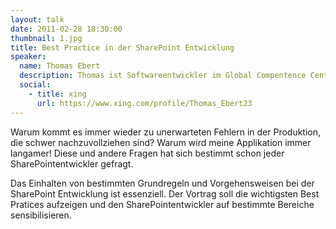 ```yaml
---
layout: talk
date: 2011-02-28 18:30:00
thumbnail: 1.jpg
title: Best Practice in der SharePoint Entwicklung
speaker:
  name: Thomas Ebert
  description: Thomas ist Softwareentwickler im Global Compentence Center Sharepoint und Intranet bei der Uni Credit Global Information Services S.C.p.A. in München und Leiter der .NET und SharePoint Usergroup Regensburg.
  social:
    - title: xing
      url: https://www.xing.com/profile/Thomas_Ebert23
---
```

Warum kommt es immer wieder zu unerwarteten Fehlern in der Produktion, die schwer nachzuvollziehen sind? Warum wird meine Applikation immer langamer! Diese und andere Fragen hat sich bestimmt schon jeder SharePointentwickler gefragt.

Das Einhalten von bestimmten Grundregeln und Vorgehensweisen bei der SharePoint Entwicklung ist essenziell. Der Vortrag soll die wichtigsten Best Pratices aufzeigen und den SharePointentwickler auf bestimmte Bereiche sensibilisieren. 